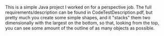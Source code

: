 This is a simple Java project I worked on for a perspective job.  The full
requirements/description can be found in CodeTestDescription.pdf, but pretty
much you create some simple shapes, and it "stacks" them two dimensionally
with the largest on the bottom, so that, looking from the top, you can
see some amount of the outline of as many objects as possible.